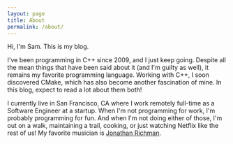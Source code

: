 ```yaml
---
layout: page
title: About
permalink: /about/
---
```


Hi, I'm Sam. This is my blog.

I've been programming in C++ since 2009, and I just keep going. Despite all the mean things that have been said about it (and I'm guilty as well), it remains my favorite programming language. Working with C++, I soon discovered CMake, which has also become another fascination of mine. In this blog, expect to read a lot about them both!

I currently live in San Francisco, CA where I work remotely full-time as a Software Engineer at a startup. When I'm not programming for work, I'm probably programming for fun. And when I'm not doing either of those, I'm out on a walk, maintaining a trail, cooking, or just watching Netflix like the rest of us! My favorite musician is [Jonathan Richman](https://youtu.be/XjFU98mEem4).
